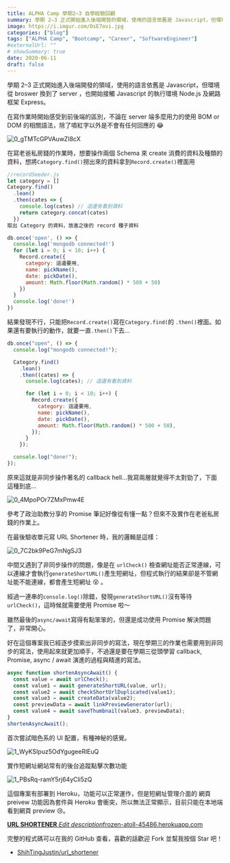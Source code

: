 ```yaml
---
title: ALPHA Camp 學期2–3 自學經驗回顧
summary: 學期 2–3 正式開始進入後端開發的領域，使用的語言依舊是 Javascript，但環境從 broswer 換到了 server ，也開始接觸 Javascript 的執行環境 Node.js 及網路框架 Express。
image: https://i.imgur.com/OsE7ovi.jpg
categories: ["blog"]
tags: ["ALPHA Camp", "Bootcamp", "Career", "SoftwareEngineer"]
#externalUrl: ""
# showSummary: true
date: 2020-06-11
draft: false
---
```


學期 2–3 正式開始進入後端開發的領域，使用的語言依舊是 Javascript，但環境從 broswer 換到了 server ，也開始接觸 Javascript 的執行環境 Node.js 及網路框架 Express。

在寫作業時開始感受到前後端的區別，不論在 server 端多麼用力的使用 BOM or DOM 的相關語法，除了噴紅字以外是不會有任何回應的 😂

![0_gTMTcGPVAuwZI8cX](https://i.imgur.com/IIa8RIX.jpg)

在寫老爸私房錢的作業時，想要操作兩個 Schema 來 create 消費的資料及種類的資料，想將`Category.find()`撈出來的資料拿到`Record.create()`裡面用

```js copy showLineNumbers
//recordSeeder.js
let category = []
Category.find()
  .lean()
  .then(cates => {
    console.log(cates) // 這邊有看到資料
    return category.concat(cates)
  })
取出 Category 的資料，放進之後的 record 種子資料

db.once('open', () => {
  console.log('mongodb connected!')
  for (let i = 0; i < 10; i++) {
    Record.create({
      category: 這邊要用,
      name: pickName(),
      date: pickDate(),
      amount: Math.floor(Math.random() * 500 + 50)
    })
  }
  console.log('done!')
})
```

結果發現不行，只能把`Record.create()`寫在`Category.find(`的 `.then()`裡面。如果還有要執行的動作，就要一直`.then()`下去...

```js copy showLineNumbers
db.once("open", () => {
  console.log("mongodb connected!");

  Category.find()
    .lean()
    .then((cates) => {
      console.log(cates); // 這邊有看到資料

      for (let i = 0; i < 10; i++) {
        Record.create({
          category: 這邊要用,
          name: pickName(),
          date: pickDate(),
          amount: Math.floor(Math.random() * 500 + 50),
        });
      }
    });

  console.log("done!");
});
```

原來這就是非同步操作著名的 callback hell...我寫兩層就覺得不太對勁了，下面這種到底...

![0_4MpoPOr7ZMxPmw4E](https://i.imgur.com/P95ookU.png)

參考了政治助教分享的 Promise 筆記好像從有懂一點？但來不及實作在老爸私房錢的作業上。

在最後驗收單元寫 URL Shortener 時，我的邏輯是這樣：

![0_7C2bk9PeG7mNgSJ3](https://i.imgur.com/8Cla5KS.jpg)

中間又遇到了非同步操作的問題，像是在 `urlCheck()` 檢查網址能否正常連線，可以連線才會執行`generateShortURL()`產生短網址，但程式執行的結果卻是不管網址能不能連線，都會產生短網址 😵 。

經過一連串的`console.log()`除錯，發現`generateShortURL()`沒有等待`urlCheck()`，這時候就需要使用 Promise 啦～

雖然最後的`async/await`寫得有點笨笨的，但還是成功使用 Promise 解決問題了，非常開心。

好在這個專案我已經逐步摸索出非同步的寫法，現在學期三的作業也需要用到非同步的寫法，使用起來就更加順手，不過還是要在學期三從頭學習 callback, Promise, async / await 演進的過程與精進的寫法。

```js copy showLineNumbers
async function shortenAsyncAwait() {
  const value = await urlCheck();
  const value1 = await generateShortURL(value, url);
  const value2 = await checkShortUrlDuplicated(value1);
  const value3 = await createData(value2);
  const previewData = await linkPreviewGenerator(url);
  const value4 = await saveThumbnail(value3, previewData);
}
shortenAsyncAwait();
```

首次嘗試暗色系的 UI 配置，有種神秘的感覺。

![1_WyKSIpuz5OdYgugeeRlEuQ](https://i.imgur.com/25VXBEw.png)

實作短網址網站常有的後台追蹤點擊次數功能

![1_PBsRq-ramY5rj64yCli5zQ](https://i.imgur.com/7bFd9tY.png)

這個專案有部署到 Heroku，功能可以正常運作，但是短網址管理介面的 網頁 preivew 功能因為套件與 Heroku 會衝突，所以無法正常顯示，目前只能在本地端看到網頁 preview 😢。

[**URL SHORTENER**
*Edit description*frozen-atoll-45486.herokuapp.com](https://frozen-atoll-45486.herokuapp.com/)

完整的程式碼可以在我的 GitHub 查看，喜歡的話歡迎 Fork 並幫我按個 Star 吧！

- [ShihTingJustin/url_shortener](https://github.com/ShihTingJustin/url_shortener)
